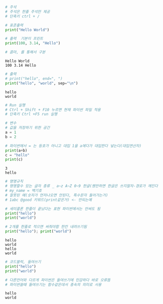 ```python
# 주석
# 주석은 한줄 주석만 제공
# 단축키 ctrl + /
```


```python
# 표준출력
print("Hello World")

# 출력  기본이 프린트
print(100, 3.14, "Hello")

# 콤마, 를 통해서 구분
```

    Hello World
    100 3.14 Hello
    


```python
# 출력
# print("hello", end=", ")
print("hello", "world", sep="\n")
```

    hello
    world
    


```python
# Run 실행
# Ctrl + Shift + F10 누르면 현재 파이썬 파일 적용
# 단축키 Ctrl +F5 run 실행
```


```python
# 변수
# 값을 저장하기 위한 공간
a = 1
b = 2

# 파이썬에서 = 는 등호가 아니고 대입 1을 a에다가 대입한다 넣는다(대입연산자)
print(a+b)
c = "hello"
print(c)
```

    3
    hello
    


```python
# 명명규칙
# 명명할수 있는 글자 종류 _ a~z A~Z 0~9 한글(웬만하면 한글은 쓰지말자-경로가 깨진다 하지말자)
# my_name = 백기호
# 잘못된 예(숫자가 먼저나오면 안된다, 특수문자 들어가는거)
# 1abc @good 키워드(print같은거) <- 안되는예
```


```python
# 세미콜론 한줄이 끝났다는 표현 파이썬에서는 안써도 됨
print("hello")
print("world")

# 2개를 한줄로 적으면 써줘야함 한칸 내려쓰기됨
print("hello"); print("world")
```

    hello
    world
    hello
    world
    


```python
# 코드블럭, 들여쓰기
print("hello")
print("world")

# 다른언어와 다르게 파이썬은 들여쓰기에 민감하다 바로 오류뜸
# 파이썬쓸때 들여쓰기는 함수같은데서 종속의 의미로 사용
```

    hello
    world
    
